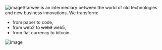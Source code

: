 ![image](https://github.com/tetakta/tetakta/blob/main/img/STARWEE%20%E2%9A%A1%EF%B8%8F%2011.png)Starwee is an intermediary between the world of old technologies and new business innovations. We transform:

- from paper to code,
- from web2 to ~~web3~~ web5,
- from fiat currency to bitcoin.

![image](https://github.com/tetakta/tetakta/blob/90f1a13d77e2f96b5876515c11692ed8c473f947/img/bitcoin%20power.png)

